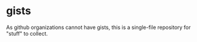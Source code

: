 # gists
As github organizations cannot have gists, this is a single-file repository for "stuff" to collect.
